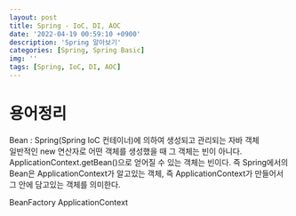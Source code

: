 ```yaml
---
layout: post
title: Spring - IoC, DI, AOC
date: '2022-04-19 00:59:10 +0900'
description: 'Spring 알아보기'
categories: [Spring, Spring Basic]
img: ''
tags: [Spring, IoC, DI, AOC]
---
```

# 용어정리
Bean
: Spring(Spring IoC 컨테이너)에 의하여 생성되고 관리되는 자바 객체  
일반적인 new 연산자로 어떤 객체를 생성했을 때 그 객체는 빈이 아니다.
ApplicationContext.getBean()으로 얻어질 수 있는 객체는 빈이다.
즉 Spring에서의 Bean은 ApplicationContext가 알고있는 객체, 즉 ApplicationContext가 만들어서 그 안에 담고있는 객체를 의미한다.

BeanFactory
ApplicationContext
